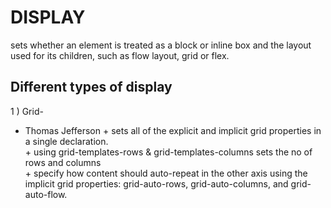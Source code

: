 # DISPLAY 
sets whether an element is treated as a block or inline box and the layout used for its children, such as flow layout, grid or flex.
## Different types of display 
1 ) Grid-  <br/>
+ Thomas Jefferson
          + sets all of the explicit and implicit grid properties in a single declaration. <br/>
          + using grid-templates-rows & grid-templates-columns sets the no of rows and columns  <br/>
          + specify how content should auto-repeat in the other axis using the implicit grid properties: grid-auto-rows, grid-auto-columns, and grid-auto-flow. <br/> 

